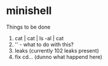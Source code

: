 # minishell

Things to be done

1. cat | cat | ls -al | cat
2. '\' - what to do with this?
3. leaks (currently 102 leaks present)
4. fix cd... (dunno what happend here)
